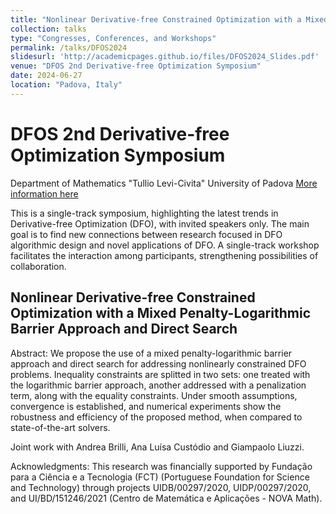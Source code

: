 ```yaml
---
title: "Nonlinear Derivative-free Constrained Optimization with a Mixed Penalty-Logarithmic Barrier Approach and Direct Search"
collection: talks
type: "Congresses, Conferences, and Workshops"
permalink: /talks/DFOS2024
slidesurl: 'http://academicpages.github.io/files/DFOS2024_Slides.pdf'
venue: "DFOS 2nd Derivative-free Optimization Symposium"
date: 2024-06-27
location: "Padova, Italy"
---
```


DFOS 2nd Derivative-free Optimization Symposium
=====
Department of Mathematics "Tullio Levi-Civita" University of Padova
[More information here](https://dfos2024.diag.uniroma1.it/)

This is a single-track symposium, highlighting the latest trends in Derivative-free Optimization (DFO), with invited speakers only. The main goal is to find new connections between research focused in DFO algorithmic design and novel applications of DFO. A single-track workshop facilitates the interaction among participants, strengthening possibilities of collaboration. 

## Nonlinear Derivative-free Constrained Optimization with a Mixed Penalty-Logarithmic Barrier Approach and Direct Search

Abstract: We propose the use of a mixed penalty-logarithmic barrier approach and direct search for addressing nonlinearly constrained DFO problems. Inequality constraints are splitted in two sets: one treated with the logarithmic barrier approach, another addressed with a penalization term, along with the equality constraints. Under smooth assumptions, convergence is established, and numerical experiments show the robustness and efficiency of the proposed method, when compared to state-of-the-art solvers.

Joint work with Andrea Brilli, Ana Luísa Custódio and Giampaolo Liuzzi.

Acknowledgments: This research was financially supported by Fundação para a Ciência e a Tecnologia (FCT) (Portuguese Foundation for Science and Technology) through projects UIDB/00297/2020, UIDP/00297/2020, and UI/BD/151246/2021 (Centro de Matemática e Aplicações - NOVA Math).